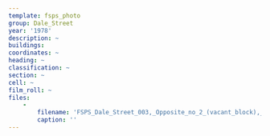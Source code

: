 ```yaml
---
template: fsps_photo
group: Dale_Street
year: '1978'
description: ~
buildings:
coordinates: ~
heading: ~
classification: ~
section: ~
cell: ~
film_roll: ~
files:
    -
        filename: 'FSPS_Dale_Street_003,_Opposite_no_2_(vacant_block),_17-1-P,_1978.png'
        caption: ''
---
```

